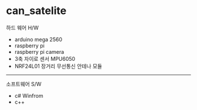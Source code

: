 # can_satelite
하드 웨어 H/W<br>

<ul>
  <li>arduino mega 2560</li> 
  <li>raspberry pi</li> 
  <li>raspberry pi camera</li>
  <li>3축 자이로 센서 MPU6050</li> 
  <li>NRF24L01 장거리 무선통신 안테나 모듈</li>
</ul>

<hr>

소프트웨어 S/W

<ul>
  <li>c# Winfrom </li>  
  <li>c++</li>
</ul>
